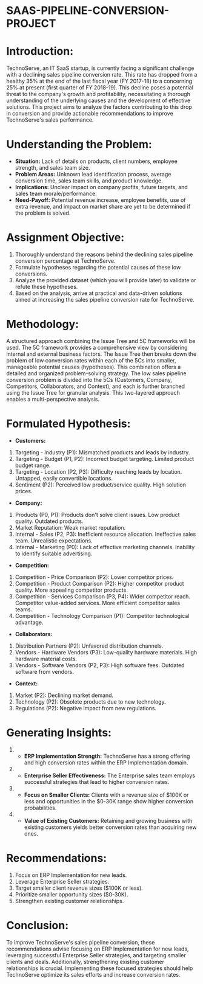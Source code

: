 # SAAS-PIPELINE-CONVERSION-PROJECT
# Introduction:
TechnoServe, an IT SaaS startup, is currently facing a significant challenge with a declining sales pipeline conversion rate. This rate has dropped from a healthy 35% at the end of the last fiscal year (FY 2017-18) to a concerning 25% at present (first quarter of FY 2018-19). This decline poses a potential threat to the company's growth and profitability, necessitating a thorough understanding of the underlying causes and the development of effective solutions. This project aims to analyze the factors contributing to this drop in conversion and provide actionable recommendations to improve TechnoServe's sales performance.

# Understanding the Problem:
- **Situation:** Lack of details on products, client numbers, employee strength, and sales team size.
- **Problem Areas:** Unknown lead identification process, average conversion time, sales team skills, and product knowledge.
- **Implications:** Unclear impact on company profits, future targets, and sales team morale/performance.
- **Need-Payoff:** Potential revenue increase, employee benefits, use of extra revenue, and impact on market share are yet to be determined if the problem is solved.

# Assignment Objective:
1. Thoroughly understand the reasons behind the declining sales pipeline conversion percentage at TechnoServe.
2. Formulate hypotheses regarding the potential causes of these low conversions.
3. Analyze the provided dataset (which you will provide later) to validate or refute these hypotheses.
4. Based on the analysis, arrive at practical and data-driven solutions aimed at increasing the sales pipeline conversion rate for TechnoServe.

# Methodology:
A structured approach combining the Issue Tree and 5C frameworks will be used. The 5C framework provides a comprehensive view by considering internal and external business factors. The Issue Tree then breaks down the problem of low conversion rates within each of the 5Cs into smaller, manageable potential causes (hypotheses). This combination offers a detailed and organized problem-solving strategy. The low sales pipeline conversion problem is divided into the 5Cs (Customers, Company, Competitors, Collaborators, and Context), and each is further branched using the Issue Tree for granular analysis. This two-layered approach enables a multi-perspective analysis.

# Formulated Hypothesis:

- **Customers:**
1. Targeting - Industry (P1): Mismatched products and leads by industry.
2. Targeting - Budget (P1, P2): Incorrect budget targeting. Limited product budget range.
3. Targeting - Location (P2, P3): Difficulty reaching leads by location. Untapped, easily convertible locations.
4. Sentiment (P2): Perceived low product/service quality. High solution prices.

- **Company:**

1. Products (P0, P1): Products don't solve client issues. Low product quality. Outdated products.
2. Market Reputation: Weak market reputation.
3. Internal - Sales (P2, P3): Inefficient resource allocation. Ineffective sales team. Unrealistic expectations.
4. Internal - Marketing (P0): Lack of effective marketing channels. Inability to identify suitable advertising.

- **Competition:**

1. Competition - Price Comparison (P2): Lower competitor prices.
2. Competition - Product Comparison (P2): Higher competitor product quality. More appealing competitor products.
3. Competition - Services Comparison (P3, P4): Wider competitor reach. Competitor value-added services. More efficient competitor sales teams.
4. Competition - Technology Comparison (P1): Competitor technological advantage.

- **Collaborators:**

1. Distribution Partners (P2): Unfavored distribution channels.
2. Vendors - Hardware Vendors (P3): Low-quality hardware materials. High hardware material costs.
3. Vendors - Software Vendors (P2, P3): High software fees. Outdated software from vendors.

- **Context:**

1. Market (P2): Declining market demand.
2. Technology (P2): Obsolete products due to new technology.
3. Regulations (P2): Negative impact from new regulations.

# Generating Insights:

1. - **ERP Implementation Strength:** TechnoServe has a strong offering and high conversion rates within the ERP Implementation domain.
2. - **Enterprise Seller Effectiveness:** The Enterprise sales team employs successful strategies that lead to higher conversion rates.
3. - **Focus on Smaller Clients:** Clients with a revenue size of $100K or less and opportunities in the $0-30K range show higher conversion probabilities.
4. - **Value of Existing Customers:** Retaining and growing business with existing customers yields better conversion rates than acquiring new ones.
  
  # Recommendations:

1. Focus on ERP Implementation for new leads.
2. Leverage Enterprise Seller strategies.
3. Target smaller client revenue sizes ($100K or less).
4. Prioritize smaller opportunity sizes ($0-30K).
5. Strengthen existing customer relationships.

 # Conclusion:
To improve TechnoServe's sales pipeline conversion, these recommendations advise focusing on ERP Implementation for new leads, leveraging successful Enterprise Seller strategies, and targeting smaller clients and deals. Additionally, strengthening existing customer relationships is crucial. Implementing these focused strategies should help TechnoServe optimize its sales efforts and increase conversion rates.
